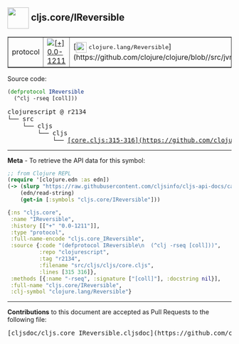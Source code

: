 ## <img width="48px" valign="middle" src="http://i.imgur.com/Hi20huC.png"> cljs.core/IReversible

 <table border="1">
<tr>

<td>protocol</td>
<td><a href="https://github.com/cljsinfo/cljs-api-docs/tree/0.0-1211"><img valign="middle" alt="[+] 0.0-1211" src="https://img.shields.io/badge/+-0.0--1211-lightgrey.svg"></a> </td>
<td>
[<img height="24px" valign="middle" src="http://i.imgur.com/1GjPKvB.png"> <samp>clojure.lang/Reversible</samp>](https://github.com/clojure/clojure/blob//src/jvm/clojure/lang/Reversible.java)
</td>
</tr>
</table>






Source code:

```clj
(defprotocol IReversible
  (^clj -rseq [coll]))
```

 <pre>
clojurescript @ r2134
└── src
    └── cljs
        └── cljs
            └── <ins>[core.cljs:315-316](https://github.com/clojure/clojurescript/blob/r2134/src/cljs/cljs/core.cljs#L315-L316)</ins>
</pre>


---

__Meta__ - To retrieve the API data for this symbol:

```clj
;; from Clojure REPL
(require '[clojure.edn :as edn])
(-> (slurp "https://raw.githubusercontent.com/cljsinfo/cljs-api-docs/catalog/cljs-api.edn")
    (edn/read-string)
    (get-in [:symbols "cljs.core/IReversible"]))
```

```clj
{:ns "cljs.core",
 :name "IReversible",
 :history [["+" "0.0-1211"]],
 :type "protocol",
 :full-name-encode "cljs.core_IReversible",
 :source {:code "(defprotocol IReversible\n  (^clj -rseq [coll]))",
          :repo "clojurescript",
          :tag "r2134",
          :filename "src/cljs/cljs/core.cljs",
          :lines [315 316]},
 :methods [{:name "-rseq", :signature ["[coll]"], :docstring nil}],
 :full-name "cljs.core/IReversible",
 :clj-symbol "clojure.lang/Reversible"}

```

---

__Contributions__ to this document are accepted as Pull Requests to the following file:

 <pre>
[cljsdoc/cljs.core_IReversible.cljsdoc](https://github.com/cljsinfo/cljs-api-docs/blob/master/cljsdoc/cljs.core_IReversible.cljsdoc)
</pre>

